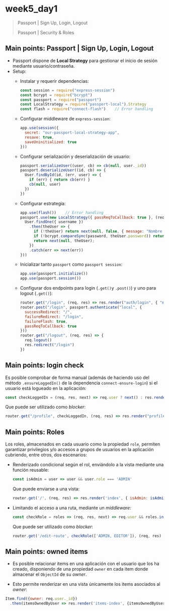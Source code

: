 # week5_day1

> Passport | Sign Up, Login, Logout
>
> Passport | Security & Roles

## Main points: Passport | Sign Up, Login, Logout

- Passport dispone de **Local Strategy** para gestionar el inicio de sesión mediante usuario/contraseña.
- Setup:
    * Instalar y requerir dependencias:
      ````javascript
      const session = require("express-session")
      const bcrypt = require("bcrypt")
      const passport = require("passport")
      const LocalStrategy = require("passport-local").Strategy
      const flash = require("connect-flash")    // Error handling
      ````
      
    * Configurar middleware de `express-session`:
      ````javascript
      app.use(session({
        secret: "our-passport-local-strategy-app",
        resave: true,
        saveUninitialized: true
      }))
      ````

    * Configurar serialización y deserialización de usuario:
      ````javascript
      passport.serializeUser((user, cb) => cb(null, user._id))
      passport.deserializeUser((id, cb) => {
        User.findById(id, (err, user) => {
          if (err) { return cb(err) }
          cb(null, user)
        })
      })
      ````
      
    * Configurar estrategia:
      ````javascript
      app.use(flash())    // Error handling
      passport.use(new LocalStrategy({ passReqToCallback: true }, (req, username, password, next) => {
        User.findOne({ username })
          .then(theUser => {
            if (!theUser) return next(null, false, { message: "Nombre de usuario incorrecto" })
            if (!bcrypt.compareSync(password, theUser.password)) return next(null, false, { message: "Contraseña incorrecta" })
            return next(null, theUser);
          })
          .catch(err => next(err))
      }))
      ````
    
    * Inicializar tanto `passport` como `passport session`:
      ````javascript
      app.use(passport.initialize())
      app.use(passport.session())
      ````
    
   * Configurar dos endpoints para login (`.get()`y `.post()`) y uno para logout (`.get()`):
       ````javascript
       router.get("/login", (req, res) => res.render("auth/login", { "message": req.flash("error") }))
       router.post("/login", passport.authenticate("local", {
         successRedirect: "/",
         failureRedirect: "/login",
         failureFlash: true,
         passReqToCallback: true
       }))
       router.get("/logout", (req, res) => {
         req.logout()
         res.redirect("/login")
       })
       ````
    
    

## Main points: login check

Es posible comprobar de forma manual (además de haciendo uso del método `.ensureLoggedIn()` de la dependencia `connect-ensure-login`) si el usuario está logueado en la aplicación:
  ````javascript
  const checkLoggedIn = (req, res, next) => req.user ? next() : res.render('index', { loginErrorMessage: 'Acceso restringido' })
  ````
Que puede ser utilizado como *blocker*:
  ````javascript
  router.get("/profile", checkLoggedIn, (req, res) => res.render("profile", { user: req.user }));
  ````
  

  
## Main points: Roles

Los roles, almacenados en cada usuario como la propiedad `role`, permiten garantizar privilegios y/o accesos a grupos de usuarios en la aplicación cubriendo, entre otros, dos escenarios:
  - Renderizado condicional según el rol, enviándolo a la vista mediante una función reusable:
    ````javascript
    const isAdmin = user => user && user.role === 'ADMIN'
    ````
    Que puede enviarse a una vista:
    ````javascript
    router.get('/', (req, res) => res.render('index', { isAdmin: isAdmin(req.user) }))
    ````
    
  - Limitando el acceso a una ruta, mediante un *middleware*:
    ````javascript
    const checkRole = roles => (req, res, next) => req.user && roles.includes(req.user.role) ? next() : res.render("index", { roleErrorMessage: `Necesitas ser  ${roles} para acceder aquí` })
    ````
    Que puede ser utilizado como *blocker*:
    ````javascript
    router.get('/edit-route', checkRole(['ADMIN, EDITOR']), (req, res) => res.render('protected-route', { user: req.user }))
    ````
    
 
## Main points: owned items
- Es posible relacionar items en una aplicación con el usuario que los ha creado, disponiendo de una propiedad `owner` en cada item donde almacenar el `ObjectId` de su *owner*.

- Esto permite renderizar en una vista únicamente los items asociados al *owner*:
````javascript
Item.find({owner: req.user._id})
  .then(itemsOwnedByUser => res.render('items-index', {itemsOwnedByUser})
````
